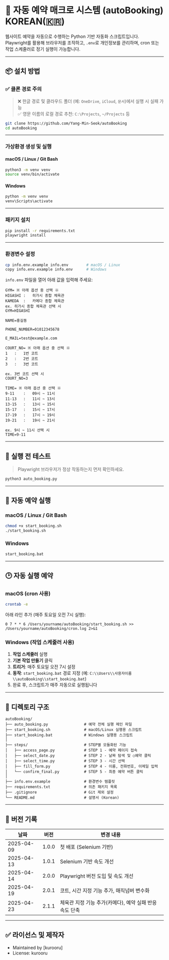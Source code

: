 # 📅 자동 예약 매크로 시스템 (autoBooking) KOREAN(🇰🇷)

웹사이트 예약을 자동으로 수행하는 Python 기반 자동화 스크립트입니다.  
Playwright를 활용해 브라우저를 조작하고, `.env`로 개인정보를 관리하며, cron 또는 작업 스케줄러로 정기 실행이 가능합니다.

---

## 📦 설치 방법

### ✅ 클론 경로 주의

> ❌ 한글 경로 및 클라우드 폴더 (예: `OneDrive`, `iCloud`, `문서`)에서 실행 시 실패 가능  
> ✅ 영문 이름의 로컬 경로 추천: `C:\Projects`, `~/Projects` 등

```bash
git clone https://github.com/Yang-Min-Seok/autoBooking
cd autoBooking
```

---

### 가상환경 생성 및 실행

#### macOS / Linux / Git Bash

```bash
python3 -m venv venv
source venv/bin/activate
```

#### Windows

```cmd
python -m venv venv
venv\Scripts\activate
```

---

### 패키지 설치

```bash
pip install -r requirements.txt
playwright install
```

---

### 환경변수 설정

```bash
cp info.env.example info.env        # macOS / Linux
copy info.env.example info.env      # Windows
```

`info.env` 파일을 열어 아래 값을 입력해 주세요:

```env
GYM= ※ 아래 옵션 중 선택 ※
HIGASHI :   히가시 종합 체육관
KAMEDA  :   카메다 종합 체육관
ex. 히가시 종합 체육관 선택 시
GYM=HIGASHI

NAME=홍길동

PHONE_NUMBER=01012345678

E_MAIL=test@example.com

COURT_NO= ※ 아래 옵션 중 선택 ※
1   :   1번 코트
2   :   2번 코트
3   :   3번 코트

ex. 3번 코트 선택 시
COURT_NO=3

TIME= ※ 아래 옵션 중 선택 ※
9-11    :   09시 ~ 11시
11-13   :   11시 ~ 13시
13-15   :   13시 ~ 15시
15-17   :   15시 ~ 17시
17-19   :   17시 ~ 19시
19-21   :   19시 ~ 21시

ex. 9시 ~ 11시 선택 시
TIME=9-11
```

---

## 🧪 실행 전 테스트

> Playwright 브라우저가 정상 작동하는지 먼저 확인하세요.

```bash
python3 auto_booking.py
```

---

## 🚀 자동 예약 실행

### macOS / Linux / Git Bash

```bash
chmod +x start_booking.sh
./start_booking.sh
```

### Windows

```cmd
start_booking.bat
```

---

## 🕑 자동 실행 예약

### macOS (cron 사용)

```bash
crontab -e
```

아래 라인 추가 (매주 토요일 오전 7시 실행):

```cron
0 7 * * 6 /Users/yourname/autoBooking/start_booking.sh >> /Users/yourname/autoBooking/cron.log 2>&1
```

### Windows (작업 스케줄러 사용)

1. **작업 스케줄러** 실행  
2. **기본 작업 만들기** 클릭  
3. **트리거**: 매주 토요일 오전 7시 설정  
4. **동작**: `start_booking.bat` 경로 지정 (예: `C:\\Users\\사용자이름\\autoBooking\\start_booking.bat`)  
5. 완료 후, 스크립트가 매주 자동으로 실행됩니다 

---

## 📁 디렉토리 구조

```
autoBooking/
├── auto_booking.py                # 예약 전체 실행 메인 파일
├── start_booking.sh               # macOS/Linux 실행용 스크립트
├── start_booking.bat              # Windows 실행용 스크립트
│
├── steps/                         # STEP별 모듈화된 기능
│   ├── access_page.py             # STEP 1 - 예약 페이지 접속
│   ├── select_date.py             # STEP 2 - 날짜 탐색 및 ○예약 클릭
│   ├── select_time.py             # STEP 3 - 시간 선택
│   ├── fill_form.py               # STEP 4 - 이름, 전화번호, 이메일 입력
│   └── confirm_final.py           # STEP 5 - 최종 예약 버튼 클릭
│
├── info.env.example               # 환경변수 템플릿
├── requirements.txt               # 의존 패키지 목록
├── .gitignore                     # Git 제외 설정
└── README.md                      # 설명서 (Korean)
```

---

## 📌 버전 기록

| 날짜       | 버전   | 변경 내용                               |
|------------|--------|------------------------------------------|
| 2025-04-09 | 1.0.0  | 첫 배포 (Selenium 기반) |
| 2025-04-13 | 1.0.1  | Selenium 기반 속도 개선 |
| 2025-04-14 | 2.0.0  | Playwright 버전 도입 및 속도 개선 |
| 2025-04-19 | 2.0.1  | 코트, 시간 지정 기능 추가, 매직넘버 변수화 |
| 2025-04-23 | 2.1.1  | 체육관 지정 기능 추가(카메다), 예약 실패 반응 속도 단축 |

---

## ✅ 라이선스 및 제작자

- Maintained by [kurooru]  
- License: kurooru